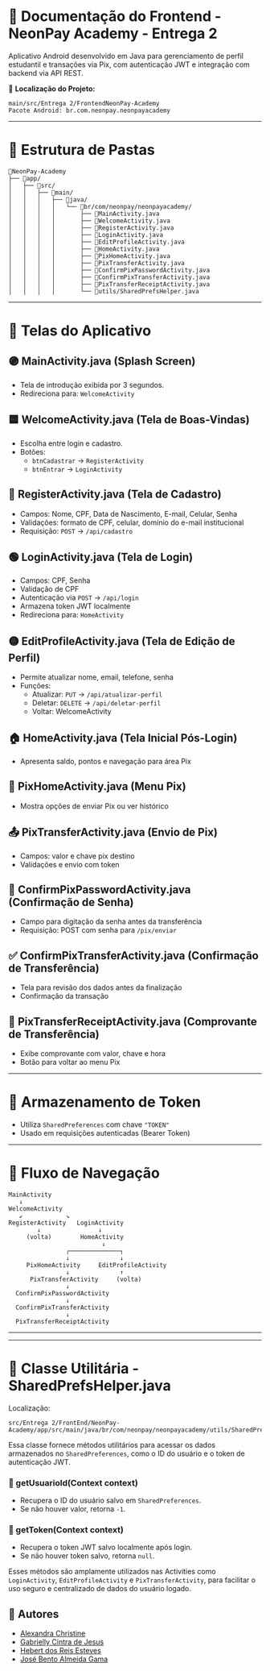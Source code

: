 # 📱 Documentação do Frontend - NeonPay Academy - Entrega 2

Aplicativo Android desenvolvido em Java para gerenciamento de perfil estudantil e transações via Pix, com autenticação JWT e integração com backend via API REST.

📍 **Localização do Projeto:**
```
main/src/Entrega 2/FrontendNeonPay-Academy
Pacote Android: br.com.neonpay.neonpayacademy
```

---

# 📂 Estrutura de Pastas

```
📂NeonPay-Academy
├── 📁app/
│   ├── 📁src/
│   │   ├── 📁main/
│   │   │   ├── 📁java/
│   │   │   │   └── 📁br/com/neonpay/neonpayacademy/
│   │   │   │       ├── 📃MainActivity.java
│   │   │   │       ├── 📃WelcomeActivity.java
│   │   │   │       ├── 📃RegisterActivity.java
│   │   │   │       ├── 📃LoginActivity.java
│   │   │   │       ├── 📃EditProfileActivity.java
│   │   │   │       ├── 📃HomeActivity.java
│   │   │   │       ├── 📃PixHomeActivity.java
│   │   │   │       ├── 📃PixTransferActivity.java
│   │   │   │       ├── 📃ConfirmPixPasswordActivity.java
│   │   │   │       ├── 📃ConfirmPixTransferActivity.java
│   │   │   │       ├── 📃PixTransferReceiptActivity.java
│   │   │   │       └── 📁utils/SharedPrefsHelper.java
```

---

# 📄 Telas do Aplicativo

## 🟣 MainActivity.java (Splash Screen)
- Tela de introdução exibida por 3 segundos.
- Redireciona para: `WelcomeActivity`

## 🟦 WelcomeActivity.java (Tela de Boas-Vindas)
- Escolha entre login e cadastro.
- Botões:
  - `btnCadastrar` → `RegisterActivity`
  - `btnEntrar` → `LoginActivity`

## 🔵 RegisterActivity.java (Tela de Cadastro)
- Campos: Nome, CPF, Data de Nascimento, E-mail, Celular, Senha
- Validações: formato de CPF, celular, domínio do e-mail institucional
- Requisição: `POST` → `/api/cadastro`

## 🟢 LoginActivity.java (Tela de Login)
- Campos: CPF, Senha
- Validação de CPF
- Autenticação via `POST` → `/api/login`
- Armazena token JWT localmente
- Redireciona para: `HomeActivity`

## 🟡 EditProfileActivity.java (Tela de Edição de Perfil)
- Permite atualizar nome, email, telefone, senha
- Funções:
  - Atualizar: `PUT` → `/api/atualizar-perfil`
  - Deletar: `DELETE` → `/api/deletar-perfil`
  - Voltar: WelcomeActivity

## 🏠 HomeActivity.java (Tela Inicial Pós-Login)
- Apresenta saldo, pontos e navegação para área Pix

## 💸 PixHomeActivity.java (Menu Pix)
- Mostra opções de enviar Pix ou ver histórico

## 📤 PixTransferActivity.java (Envio de Pix)
- Campos: valor e chave pix destino
- Validações e envio com token

## 🔐 ConfirmPixPasswordActivity.java (Confirmação de Senha)
- Campo para digitação da senha antes da transferência
- Requisição: POST com senha para `/pix/enviar`

## ✅ ConfirmPixTransferActivity.java (Confirmação de Transferência)
- Tela para revisão dos dados antes da finalização
- Confirmação da transação

## 📄 PixTransferReceiptActivity.java (Comprovante de Transferência)
- Exibe comprovante com valor, chave e hora
- Botão para voltar ao menu Pix

---

# 🔐 Armazenamento de Token
- Utiliza `SharedPreferences` com chave `"TOKEN"`
- Usado em requisições autenticadas (Bearer Token)

---

# 🔁 Fluxo de Navegação

```plaintext
MainActivity
   ↓
WelcomeActivity
   ↙︎            ↘︎
RegisterActivity   LoginActivity
        ↓                ↓
     (volta)        HomeActivity
                          ↓
                ┌──────────────┐
                ↓              ↓
     PixHomeActivity     EditProfileActivity
                ↓              ↑
      PixTransferActivity     (volta)
                ↓
  ConfirmPixPasswordActivity
                ↓
  ConfirmPixTransferActivity
                ↓
  PixTransferReceiptActivity
```

---


---

# 🧠 Classe Utilitária - SharedPrefsHelper.java

Localização:
```
src/Entrega 2/FrontEnd/NeonPay-Academy/app/src/main/java/br/com/neonpay/neonpayacademy/utils/SharedPrefsHelper.java
```

Essa classe fornece métodos utilitários para acessar os dados armazenados no `SharedPreferences`, como o ID do usuário e o token de autenticação JWT.

### 🔐 getUsuarioId(Context context)
- Recupera o ID do usuário salvo em `SharedPreferences`.
- Se não houver valor, retorna `-1`.

### 🔑 getToken(Context context)
- Recupera o token JWT salvo localmente após login.
- Se não houver token salvo, retorna `null`.

Esses métodos são amplamente utilizados nas Activities como `LoginActivity`, `EditProfileActivity` e `PixTransferActivity`, para facilitar o uso seguro e centralizado de dados do usuário logado.


## 📌 Autores
- [Alexandra Christine](https://www.linkedin.com/in/alexandra-christine-silva-590092257)  
- [Gabrielly Cintra de Jesus](https://www.linkedin.com/in/gabrielly-cintra/)  
- [Hebert dos Reis Esteves](https://linkedin.com/in/hebert-/)  
- [José Bento Almeida Gama](https://www.linkedin.com/in/jos%C3%A9-almeida-80063a256/)
